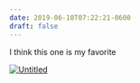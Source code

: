 ```yaml
---
date: 2019-06-10T07:22:21-0600
draft: false
---
```




I think this one is my favorite

[![Untitled](https://live.staticflickr.com/65535/48028205528_82434cd638.jpg)](https://www.flickr.com/photos/ianwhitney/48028205528/in/album-72157709017310403/ "Untitled")



